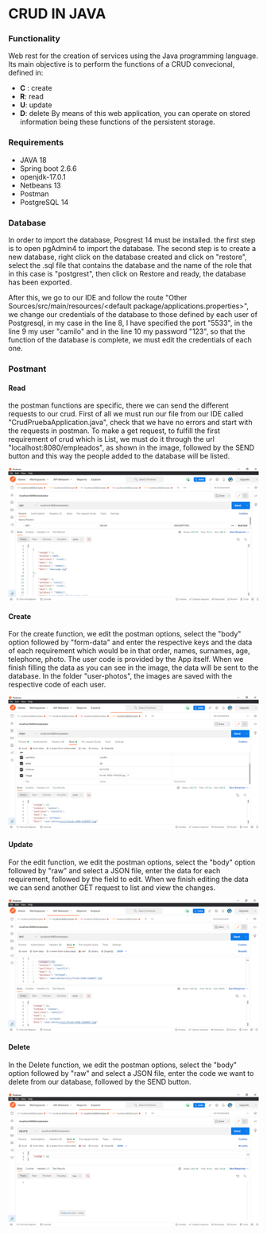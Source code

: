 # CRUD IN JAVA

### Functionality

Web rest for the creation of services using the Java programming language.
Its main objective is to perform the functions of a CRUD convecional, defined in:
- **C** : create
- **R**: read
- **U**: update
- **D**: delete
By means of this web application, you can operate on stored information being these functions of the persistent storage.

### Requirements

- JAVA 18
- Spring boot 2.6.6
- openjdk-17.0.1
- Netbeans 13
- Postman
- PostgreSQL 14

### Database
In order to import the database, Posgrest 14 must be installed.
the first step is to open pgAdmin4 to import the database.
The second step is to create a new database, right click on the database created and click on "restore", select the .sql file that contains the database and the name of the role that in this case is "postgrest", then click on Restore and ready, the database has been exported.

After this, we go to our IDE and follow the route "Other Sources/src/main/resources/<default package/applications.properties>", we change our credentials of the database to those defined by each user of Postgresql, in my case in the line 8, I have specified the port "5533", in the line 9 my user "camilo" and in the line 10 my password "123", so that the function of the database is complete, we must edit the credentials of each one.

### Postmant


#### Read
the postman functions are specific, there we can send the different requests to our crud. 
First of all we must run our file from our IDE called "CrudPruebaApplication.java", check that we have no errors and start with the requests in postman.
To make a get request, to fulfill the first requirement of crud which is List, we must do it through the url "localhost:8080/empleados", as shown in the image, followed by the SEND button and this way the people added to the database will be listed.

![Image text](https://github.com/CAMILOMARCHENA/CrudJava/blob/master/read.png)


#### Create
For the create function, we edit the postman options, select the "body" option followed by "form-data" and enter the respective keys and the data of each requirement which would be in that order, names, surnames, age, telephone, photo. The user code is provided by the App itself.
When we finish filling the data as you can see in the image, the data will be sent to the database.
In the folder "user-photos", the images are saved with the respective code of each user.

![Image text](https://github.com/CAMILOMARCHENA/CrudJava/blob/master/create.png)
 

#### Update
For the edit function, we edit the postman options, select the "body" option followed by "raw" and select a JSON file, enter the data for each requirement, followed by the field to edit.
When we finish editing the data we can send another GET request to list and view the changes.

![Image text](https://github.com/CAMILOMARCHENA/CrudJava/blob/master/update.png)

#### Delete
In the Delete function, we edit the postman options, select the "body" option followed by "raw" and select a JSON file, enter the code we want to delete from our database, followed by the SEND button.

![Image text](https://github.com/CAMILOMARCHENA/CrudJava/blob/master/delete.png)



